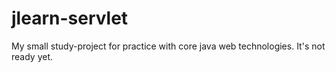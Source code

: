 # jlearn-servlet
My small study-project for practice with core java web technologies.
It's not ready yet.
